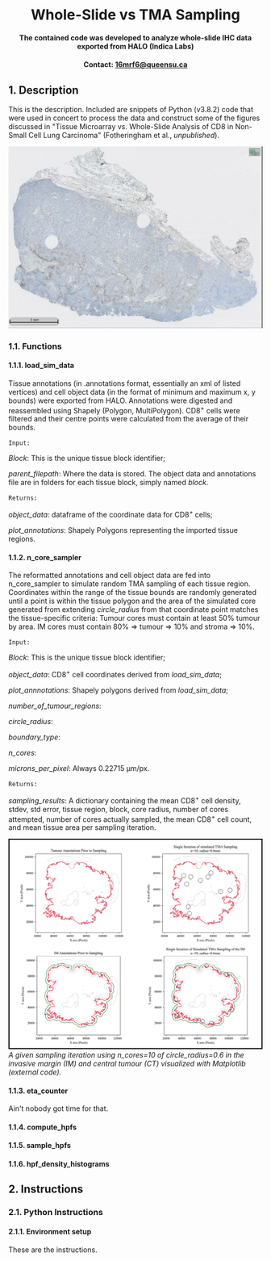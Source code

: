 # <div align="center"> Whole-Slide vs TMA Sampling </div>
#### <div align="center"> The contained code was developed to analyze whole-slide IHC data exported from HALO (Indica Labs) <div>
#### <div align="center">Contact: 16mrf6@queensu.ca</div>
  
  ## 1. Description
This is the description. Included are snippets of Python (v3.8.2) code that were used in concert to process the data and construct some of the figures discussed in "Tissue Microarray vs. Whole-Slide Analysis of CD8 in Non-Small Cell Lung Carcinoma" (Fotheringham et al., *unpublished*).


![WhaleFig](documents/WhaleSlide.png)

  ### 1.1. Functions
  #### 1.1.1. load_sim_data
Tissue annotations (in .annotations format, essentially an xml of listed vertices) and cell object data (in the format of minimum and maximum x, y bounds) were exported from HALO. Annotations were digested and reassembled using Shapely (Polygon, MultiPolygon). CD8<sup>+</sup> cells were filtered and their centre points were calculated from the average of their bounds.
  
    Input:
  
 *Block*: This is the unique tissue block identifier;
  
 *parent_filepath*: Where the data is stored. The object data and annotations file are in folders for each tissue block, simply named *block*.
  
    Returns:
  
  *object_data*: dataframe of the coordinate data for CD8<sup>+</sup> cells;
  
  *plot_annotations*: Shapely Polygons representing the imported tissue regions.
  
  #### 1.1.2. n_core_sampler
 The reformatted annotations and cell object data are fed into n_core_sampler to simulate random TMA sampling of each tissue region. Coordinates within the range of the tissue bounds are randomly generated until a point is within the tissue polygon and the area of the simulated core generated from extending *circle_radius* from that coordinate point matches the tissue-specific criteria:
 Tumour cores must contain at least 50% tumour by area.
 IM cores must contain 80% => tumour => 10% and stroma => 10%.
  
    Input:
  
 *Block*: This is the unique tissue block identifier;
  
  *object_data*: CD8<sup>+</sup> cell coordinates derived from *load_sim_data*;
  
 *plot_annnotations*: Shapely polygons derived from *load_sim_data*;
  
 *number_of_tumour_regions*:
  
  *circle_radius*:
  
  *boundary_type*:
  
  *n_cores*:
  
  *microns_per_pixel*: Always 0.22715 µm/px.
 
    Returns:
 
  *sampling_results*: A dictionary containing the mean CD8<sup>+</sup> cell density, stdev, std error, tissue region, block, core radius, number of cores attempted, number of cores actually sampled, the mean CD8<sup>+</sup> cell count, and mean tissue area per sampling iteration.
  
  
  
![WhaleFig](documents/SimulatedSampling.png)
*A given sampling iteration using n_cores=10 of circle_radius=0.6 in the invasive margin (IM) and central tumour (CT) visualized with Matplotlib (external code).*
  
  
  #### 1.1.3. eta_counter
Ain't nobody got time for that.
  
  #### 1.1.4. compute_hpfs
  
  
  #### 1.1.5. sample_hpfs
  
  
  #### 1.1.6. hpf_density_histograms
  
  
## 2. Instructions
### 2.1. Python Instructions
#### 2.1.1. Environment setup
These are the instructions.
